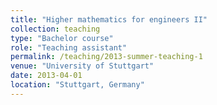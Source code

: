 ```yaml
---
title: "Higher mathematics for engineers II"
collection: teaching
type: "Bachelor course"
role: "Teaching assistant"
permalink: /teaching/2013-summer-teaching-1
venue: "University of Stuttgart"
date: 2013-04-01
location: "Stuttgart, Germany"
---
```

